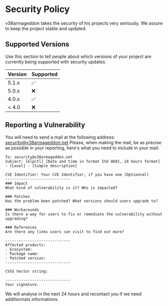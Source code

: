 # Security Policy
v38armageddon takes the security of his projects very seriously.
We assure to keep the project stable and updated.

## Supported Versions
Use this section to tell people about which versions of your project are
currently being supported with security updates.

| Version | Supported          |
| ------- | ------------------ |
| 5.1.x   | :white_check_mark: |
| 5.0.x   | :x:                |
| 4.0.x   | :white_check_mark: |
| < 4.0   | :x:                |

## Reporting a Vulnerability
You will need to send a mail at the following address: [security@v38armageddon.net](mailto:security@v38armageddon.net)
Please, when making the mail, be as precise as possible in your reporting, here's what you need to include in your mail:
```mail
To: security@v38armageddon.net
Subject: [klpctl] [Date and time in format ISO 8601, 24 hours format] - [Level] - [Simple description]

CVE Identifier: Your CVE Identifier, if you have one (Optionnal)
-----------------------------
### Impact
What kind of vulnerability is it? Who is impacted?

### Patches
Has the problem been patched? What versions should users upgrade to?

### Workarounds
Is there a way for users to fix or remediate the vulnerability without upgrading?

### References
Are there any links users can visit to find out more?

-----------------------------
Affected products:
- Ecosystem: 
- Package name:
- Patched version:
-----------------------------

CVSS Vector string:

-----------------------------
Your signature.
```

We will analyse in the next 24 hours and recontact you if we need additionnals informations.
